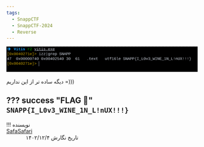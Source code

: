 ```yaml
---
tags:
  - SnappCTF
  - SnappCTF-2024
  - Reverse
---
```



![R2](r2.png)

دیگه ساده تر از این نداریم =)))

??? success "FLAG :triangular_flag_on_post:"
    <div dir="ltr">`SNAPP{I_L0v3_WINE_1N_L!nUX!!!}`</div>
---
!!! نویسنده
    [SafaSafari](https://twitter.com/SafaSafari3)$~~~~~~~~~~~~~~~~~~~~~~~~~~~~~~~~~~~~~~~~~~~~~~~~~~~~~~~~~~~~~~~~~~~~~~~~~~~~~~~~~~~~~~~~~~~~~~~~~~~~~~~~~~~~~~~~~~~~~~~~~~~$تاریخ نگارش ۱۴۰۲/۱۲/۴